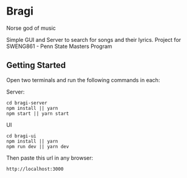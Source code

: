 # Bragi

Norse god of music

Simple GUI and Server to search for songs and their lyrics.
Project for SWENG861 - Penn State Masters Program

## Getting Started

Open two terminals and run the following commands in each:

Server:

```
cd bragi-server
npm install || yarn
npm start || yarn start
```

UI

```
cd bragi-ui
npm install || yarn
npm run dev || yarn dev
```
Then paste this url in any browser:
```
http://localhost:3000
```
